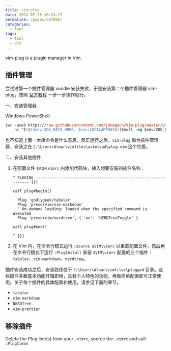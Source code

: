 ```yaml
---
title: vim-plug
date: 2024-07-28 16:24:27
permalink: /pages/bbf08b/
categories: 
  - tool
tags: 
  - tool
  - Vim
---
```


vim-plug is a plugin manager in Vim.

## 插件管理

尝试过第一个插件管理器 vundle 安装失败，于是安装第二个插件管理器 vim-plug，按照 [官方教程](https://github.com/junegunn/vim-plug) 一步一步操作就行。

一、安装管理器

Windows PowerShell:

```ps
iwr -useb https://raw.githubusercontent.com/junegunn/Vim-plug/master/plug.vim |`
    ni "$(@($env:XDG_DATA_HOME, $env:LOCALAPPDATA)[$null -eq $env:XDG_DATA_HOME])/nvim-data/site/autoload/plug.vim" -Force
```

也不知道上面一大串命令是什么意思，反正运行之后，`vim-plug` 做为插件管理器，安装之在 `C:\Users\Alowr\vimfiles\autoload\plug.vim` 这个位置。

二、安装其他插件

1. 在配置文件 `$VIM\vimrc` 内添加代码块，植入想要安装的插件名称：

   ```vim
   " PLUGINS ---------------------------------------------------------------- {{{

   call plug#begin()

     Plug 'godlygeek/tabular'
     Plug 'preservim/vim-markdown'
     " On-demand loading: loaded when the specified command is executed
     Plug 'preservim/nerdtree', { 'on': 'NERDTreeToggle' }

   call plug#end()

   " }}}
   ```

2. 在 Vim 内，在命令行模式运行 `:source $VIM\vimrc` 以重载配置文件，然后再在命令行模式下运行 `:PlugInstall` 安装 `$VIM\vimrc` 配置的三个插件：`tabular`、`vim-markdown`、`nerdtree`。

插件安装成功之后，安装路径位于 `C:\Users\Alowr\vimfiles\plugged` 目录。这些插件多数基本功能开箱即用，具有个人特色的功能，再做简单配置即可正常使用。关于每个插件的具体配置和使用，请参见下面的章节。

- `tabular`
- `vim-markdown`
- `NERDTree`
- `vim-prettier`

## 移除插件

Delete the Plug line(s) from your `.vimrc`, source the `.vimrc` and call `:PlugClean`
